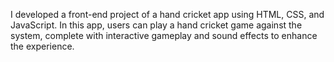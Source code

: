 I developed a front-end project of a hand cricket app using HTML, CSS, and JavaScript. In this app, users can play a hand cricket game against the system, complete with interactive gameplay and sound effects to enhance the experience.

